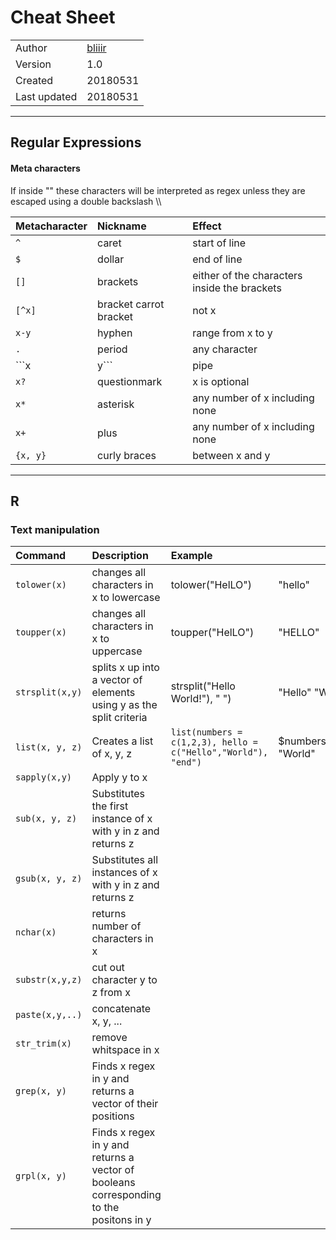 # Cheat Sheet
| | |
| :---          | :--- |
| Author | [bliiir](https://github.com/bliiir) |
| Version | 1.0 |
| Created | 20180531 |
| Last updated | 20180531 |

---

## Regular Expressions

#### Meta characters
If inside "" these characters will be interpreted as regex unless they are escaped using a double backslash \\\

| Metacharacter | Nickname |  Effect |
| :--- | :--- | :--- |
| ```^``` | caret | start of line |
| ```$``` | dollar | end of line |
| ```[]``` | brackets | either of the characters inside the brackets |
| ```[^x]``` | bracket carrot bracket | not x |
| ```x-y```  | hyphen | range from x to y |
| ```.``` | period | any character |
| ```x | y``` | pipe | x or y |
| ```x?``` | questionmark | x is optional |
| ```x*``` | asterisk | any number of x including none |
| ```x+``` | plus | any number of x including none |
| ```{x, y}``` | curly braces | between x and y |

---

## R
### Text manipulation

| Command | Description | Example | |
| :--- | :--- | :--- | :--- |
| ```tolower(x)``` | changes all characters in x to lowercase | tolower("HelLO") | "hello" |  
| ```toupper(x)``` | changes all characters in x to uppercase | toupper("HelLO") | "HELLO" |
| ```strsplit(x,y)``` | splits x up into a vector of elements using y as the split criteria | strsplit("Hello World!"), " ") | "Hello" "World" |
| ```list(x, y, z)``` | Creates a list of x, y, z  | ```list(numbers = c(1,2,3), hello = c("Hello","World"), "end")``` | $numbers\n"Hello" "World"|
| ```sapply(x,y)``` | Apply y to x   |
| ```sub(x, y, z)``` | Substitutes the first instance of x with y in z and returns z|
| ```gsub(x, y, z)``` | Substitutes all instances of x with y in z and returns z |
| ```nchar(x)``` | returns number of characters in x |
| ```substr(x,y,z)``` | cut out character y to z from x |
| ```paste(x,y,..)``` | concatenate x, y, ... |
| ```str_trim(x)``` | remove whitspace in x |
| ```grep(x, y)``` | Finds x regex in y and returns a vector of their positions |
| ```grpl(x, y)``` | Finds x regex in y and returns a vector of booleans corresponding to the positons in y |
